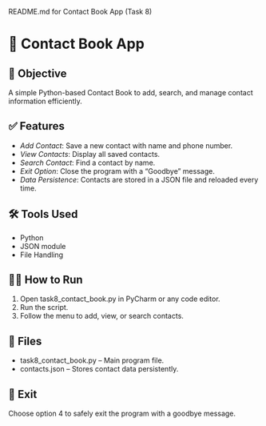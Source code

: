 README.md for Contact Book App (Task 8)

# 📇 Contact Book App

## 📌 Objective
A simple Python-based Contact Book to add, search, and manage contact information efficiently.

## ✅ Features
- *Add Contact*: Save a new contact with name and phone number.
- *View Contacts*: Display all saved contacts.
- *Search Contact*: Find a contact by name.
- *Exit Option*: Close the program with a “Goodbye” message.
- *Data Persistence*: Contacts are stored in a JSON file and reloaded every time.

## 🛠 Tools Used
- Python
- JSON module
- File Handling

## 🏃‍♂ How to Run
1. Open task8_contact_book.py in PyCharm or any code editor.
2. Run the script.
3. Follow the menu to add, view, or search contacts.

## 📁 Files
- task8_contact_book.py – Main program file.
- contacts.json – Stores contact data persistently.

## 👋 Exit
Choose option 4 to safely exit the program with a goodbye message.
